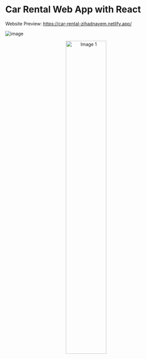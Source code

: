 # Car Rental Web App with React

Website Preview: https://car-rental-zihadnayem.netlify.app/

![image](https://github.com/ZihadHossainNayem/Car-Rental-with-React/assets/30808845/7b5186bc-9c75-4142-9746-7d3ca2d70e55)

<div align="center">
  <img src="https://github.com/ZihadHossainNayem/Car-Rental-with-React/assets/30808845/7cda8c30-e09a-4746-b2d7-0a779e9351d5" alt="Image 1" style="width: 50%;">
</div>


